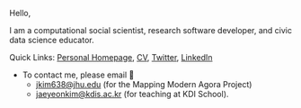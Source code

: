 
Hello,

I am a computational social scientist, research software developer, and civic data science educator.

Quick Links: [Personal Homepage](https://jaeyk.github.io/), [CV](https://jaeyk.github.io/CV_Jae_Yeon_Kim.pdf), [Twitter](https://twitter.com/JaeJaeykim2), [LinkedIn](https://www.linkedin.com/in/jae-yeon-kim-694764229/)

- To contact me, please email :postbox: 
  - jkim638@jhu.edu (for the Mapping Modern Agora Project)
  - jaeyeonkim@kdis.ac.kr (for teaching at KDI School).
